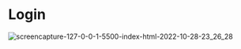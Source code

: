 # Login
![screencapture-127-0-0-1-5500-index-html-2022-10-28-23_26_28](https://user-images.githubusercontent.com/87847452/198701642-4c72762b-a294-46b1-850d-62c17dc421e9.png)
